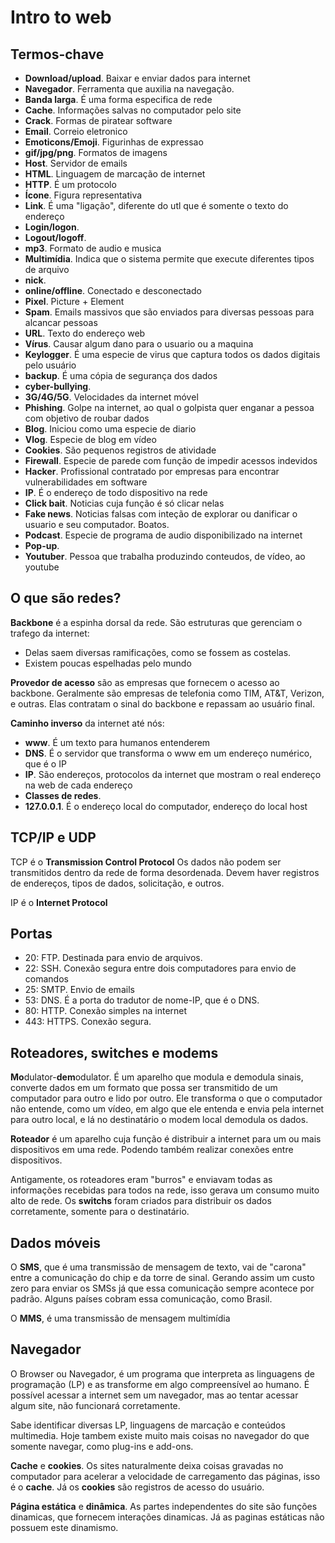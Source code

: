 # Intro to web

## Termos-chave

- **Download/upload**. Baixar e enviar dados para internet
- **Navegador**. Ferramenta que auxilia na navegação.
- **Banda larga**. É uma forma especifica de rede
- **Cache**. Informações salvas no computador pelo site
- **Crack**. Formas de piratear software
- **Email**. Correio eletronico
- **Emoticons/Emoji**. Figurinhas de expressao
- **gif/jpg/png**. Formatos de imagens
- **Host**. Servidor de emails
- **HTML**. Linguagem de marcação de internet
- **HTTP**. É um protocolo
- **Ícone**. Figura representativa
- **Link**. É uma "ligação", diferente do utl que é somente o texto do endereço
- **Login/logon**. 
- **Logout/logoff**. 
- **mp3**. Formato de audio e musica
- **Multimídia**. Indica que o sistema permite que execute diferentes tipos de arquivo
- **nick**. 
- **online/offline**. Conectado e desconectado
- **Pixel**. Picture + Element
- **Spam**. Emails massivos que são enviados para diversas pessoas para alcancar pessoas
- **URL**. Texto do endereço web
- **Vírus**. Causar algum dano para o usuario ou a maquina
- **Keylogger**. É uma especie de virus que captura todos os dados digitais pelo usuário
- **backup**. É uma cópia de segurança dos dados
- **cyber-bullying**. 
- **3G/4G/5G**. Velocidades da internet móvel
- **Phishing**. Golpe na internet, ao qual o golpista quer enganar a pessoa com objetivo de roubar dados
- **Blog**. Iniciou como uma especie de diario
- **Vlog**. Especie de blog em vídeo
- **Cookies**. São pequenos registros de atividade
- **Firewall**. Especie de parede com função de impedir acessos indevidos
- **Hacker**. Profissional contratado por empresas para encontrar vulnerabilidades em software
- **IP**. É o endereço de todo dispositivo na rede
- **Click bait**. Noticias cuja função é só clicar nelas
- **Fake news**. Noticias falsas com inteção de explorar ou danificar o usuario e seu computador. Boatos.
- **Podcast**. Especie de programa de audio disponibilizado na internet
- **Pop-up**. 
- **Youtuber**. Pessoa que trabalha produzindo conteudos, de vídeo, ao youtube

## O que são redes?

**Backbone** é a espinha dorsal da rede. São estruturas que gerenciam o trafego da internet:
- Delas saem diversas ramificações, como se fossem as costelas.
- Existem poucas espelhadas pelo mundo

**Provedor de acesso** são as empresas que fornecem o acesso ao backbone. Geralmente são empresas de telefonia como TIM, AT&T, Verizon, e outras. Elas contratam o sinal do backbone e repassam ao usuário final.

**Caminho inverso** da internet até nós:
- **www**. É um texto para humanos entenderem
- **DNS**. É o servidor que transforma o www em um endereço numérico, que é o IP
- **IP**. São endereços, protocolos da internet que mostram o real endereço na web de cada endereço
- **Classes de redes**. 
- **127.0.0.1**. É o endereço local do computador, endereço do local host

## TCP/IP e UDP

TCP é o **Transmission Control Protocol**
Os dados não podem ser transmitidos dentro da rede de forma desordenada. Devem haver registros de endereços, tipos de dados, solicitação, e outros.

IP é o **Internet Protocol**

## Portas

- 20: FTP. Destinada para envio de arquivos.
- 22: SSH. Conexão segura entre dois computadores para envio de comandos
- 25: SMTP. Envio de emails
- 53: DNS. É a porta do tradutor de nome-IP, que é o DNS.
- 80: HTTP. Conexão simples na internet
- 443: HTTPS. Conexão segura.

## Roteadores, switches e modems

**Mo**dulator-**dem**odulator. É um aparelho que modula e demodula sinais, converte dados em um formato que possa ser transmitido de um computador para outro e lido por outro. Ele transforma o que o computador não entende, como um vídeo, em algo que ele entenda e envia pela internet para outro local, e lá no destinatário o modem local demodula os dados.

**Roteador** é um aparelho cuja função é distribuir a internet para um ou mais dispositivos em uma rede. Podendo também realizar conexões entre dispositivos.

Antigamente, os roteadores eram "burros" e enviavam todas as informações recebidas para todos na rede, isso gerava um consumo muito alto de rede. Os **switchs** foram criados para distribuir os dados corretamente, somente para o destinatário.

## Dados móveis

O **SMS**, que é uma transmissão de mensagem de texto, vai de "carona" entre a comunicação do chip e da torre de sinal. Gerando assim um custo zero para enviar os SMSs já que essa comunicação sempre acontece por padrão. Alguns países cobram essa comunicação, como Brasil.

O **MMS**, é uma transmissão de mensagem multimídia

## Navegador

O Browser ou Navegador, é um programa que interpreta as linguagens de programação (LP) e as transforme em algo compreensível ao humano. É possível acessar a internet sem um navegador, mas ao tentar acessar algum site, não funcionará corretamente.

Sabe identificar diversas LP, linguagens de marcação e conteúdos multimedia. Hoje tambem existe muito mais coisas no navegador do que somente navegar, como plug-ins e add-ons.

**Cache** e **cookies**. Os sites naturalmente deixa coisas gravadas no computador para acelerar a velocidade de carregamento das páginas, isso é o **cache**. Já os **cookies** são registros de acesso do usuário.

**Página estática** e **dinâmica**. As partes independentes do site são funções dinamicas, que fornecem interações dinamicas. Já as paginas estáticas não possuem este dinamismo.

